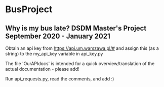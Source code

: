 # BusProject
## Why is my bus late? DSDM Master's Project September 2020 - January 2021

Obtain an api key from https://api.um.warszawa.pl/# and assign this (as a string) to the my_api_key variable in api_key.py

The file 'OurAPIdocs' is intended for a quick overview/translation of the actual documentation - please add!

Run api_requests.py, read the comments, and add :)
